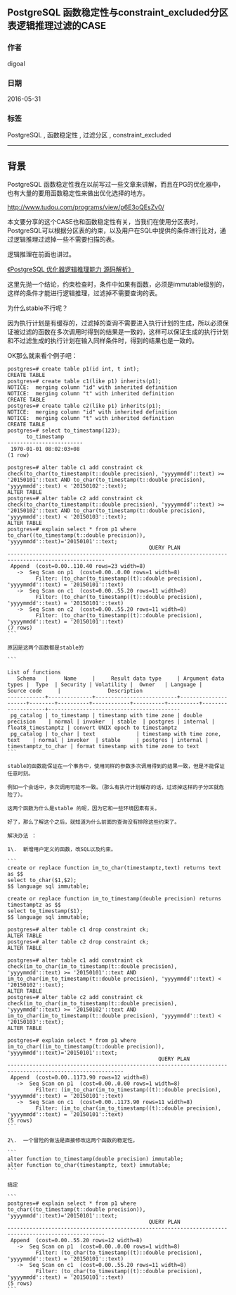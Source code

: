 ## PostgreSQL 函数稳定性与constraint_excluded分区表逻辑推理过滤的CASE  
                                                                                                                                                                                                     
### 作者                                                                                                                                                                                                     
digoal                                                                                                                                                                                                     
                                                                                                                                                                                                     
### 日期                                                                                                                                                                                                     
2016-05-31                                                                                                                                                                                              
                                                                                                                                                                                                     
### 标签                                                                                                                                                                                                     
PostgreSQL , 函数稳定性 , 过滤分区 , constraint_excluded              
                                                                                                                                                                                                     
----                                                                                                                                                                                                     
                                                                                                                                                                                                     
## 背景                                                                                         
PostgreSQL 函数稳定性我在以前写过一些文章来讲解，而且在PG的优化器中，也有大量的要用函数稳定性来做出优化选择的地方。    
  
http://www.tudou.com/programs/view/p6E3oQEsZv0/  
  
本文要分享的这个CASE也和函数稳定性有关，当我们在使用分区表时，PostgreSQL可以根据分区表的约束，以及用户在SQL中提供的条件进行比对，通过逻辑推理过滤掉一些不需要扫描的表。    
  
逻辑推理在前面也讲过。    
  
[《PostgreSQL 优化器逻辑推理能力 源码解析》](../201602/20160225_01.md)    
  
这里先抛一个结论，约束检查时，条件中如果有函数，必须是immutable级别的，这样的条件才能进行逻辑推理，过滤掉不需要查询的表。    
  
为什么stable不行呢？     
  
因为执行计划是有缓存的，过滤掉的查询不需要进入执行计划的生成，所以必须保证被过滤的函数在多次调用时得到的结果是一致的，这样可以保证生成的执行计划和不过滤生成的执行计划在输入同样条件时，得到的结果也是一致的。    
  
OK那么就来看个例子吧：    
  
````  
postgres=# create table p1(id int, t int);  
CREATE TABLE  
postgres=# create table c1(like p1) inherits(p1);  
NOTICE:  merging column "id" with inherited definition  
NOTICE:  merging column "t" with inherited definition  
CREATE TABLE  
postgres=# create table c2(like p1) inherits(p1);  
NOTICE:  merging column "id" with inherited definition  
NOTICE:  merging column "t" with inherited definition  
CREATE TABLE  
postgres=# select to_timestamp(123);  
      to_timestamp        
------------------------  
 1970-01-01 08:02:03+08  
(1 row)  
  
postgres=# alter table c1 add constraint ck check(to_char(to_timestamp(t::double precision), 'yyyymmdd'::text) >= '20150101'::text AND to_char(to_timestamp(t::double precision), 'yyyymmdd'::text) < '20150102'::text);  
ALTER TABLE  
postgres=# alter table c2 add constraint ck check(to_char(to_timestamp(t::double precision), 'yyyymmdd'::text) >= '20150102'::text AND to_char(to_timestamp(t::double precision), 'yyyymmdd'::text) < '20150103'::text);  
ALTER TABLE  
postgres=# explain select * from p1 where to_char((to_timestamp(t::double precision)), 'yyyymmdd'::text)='20150101'::text;  
                                             QUERY PLAN                                                
-----------------------------------------------------------------------------------------------------  
 Append  (cost=0.00..110.40 rows=23 width=8)  
   ->  Seq Scan on p1  (cost=0.00..0.00 rows=1 width=8)  
         Filter: (to_char(to_timestamp((t)::double precision), 'yyyymmdd'::text) = '20150101'::text)  
   ->  Seq Scan on c1  (cost=0.00..55.20 rows=11 width=8)  
         Filter: (to_char(to_timestamp((t)::double precision), 'yyyymmdd'::text) = '20150101'::text)  
   ->  Seq Scan on c2  (cost=0.00..55.20 rows=11 width=8)  
         Filter: (to_char(to_timestamp((t)::double precision), 'yyyymmdd'::text) = '20150101'::text)  
(7 rows)  
```  
  
原因是这两个函数都是stable的     
  
```  
                                                                                         List of functions  
   Schema   |     Name     |     Result data type     | Argument data types |  Type  | Security | Volatility |  Owner   | Language |    Source code     |               Description                  
------------+--------------+--------------------------+---------------------+--------+----------+------------+----------+----------+--------------------+------------------------------------------  
 pg_catalog | to_timestamp | timestamp with time zone | double precision    | normal | invoker  | stable  | postgres | internal | float8_timestamptz | convert UNIX epoch to timestamptz  
 pg_catalog | to_char | text             | timestamp with time zone, text    | normal | invoker  | stable     | postgres | internal | timestamptz_to_char | format timestamp with time zone to text  
```  
  
stable的函数能保证在一个事务中，使用同样的参数多次调用得到的结果一致，但是不能保证任意时刻。    
  
例如一个会话中，多次调用可能不一致。（那么有执行计划缓存的话，过滤掉这样的子分区就危险了）。    
  
这两个函数为什么是stable 的呢，因为它和一些环境因素有关。    
  
好了，那么了解这个之后，就知道为什么前面的查询没有排除这些约束了。    
  
解决办法 ：     
  
1\.  新增用户定义的函数，改SQL以及约束。    
  
```  
create or replace function im_to_char(timestamptz,text) returns text as $$  
select to_char($1,$2);  
$$ language sql immutable;  
  
create or replace function im_to_timestamp(double precision) returns timestamptz as $$  
select to_timestamp($1);  
$$ language sql immutable;  
  
postgres=# alter table c1 drop constraint ck;  
ALTER TABLE  
postgres=# alter table c2 drop constraint ck;  
ALTER TABLE  
  
postgres=# alter table c1 add constraint ck check(im_to_char(im_to_timestamp(t::double precision), 'yyyymmdd'::text) >= '20150101'::text AND im_to_char(im_to_timestamp(t::double precision), 'yyyymmdd'::text) < '20150102'::text);  
ALTER TABLE  
postgres=# alter table c2 add constraint ck check(im_to_char(im_to_timestamp(t::double precision), 'yyyymmdd'::text) >= '20150102'::text AND im_to_char(im_to_timestamp(t::double precision), 'yyyymmdd'::text) < '20150103'::text);  
ALTER TABLE  
  
postgres=# explain select * from p1 where im_to_char((im_to_timestamp(t::double precision)), 'yyyymmdd'::text)='20150101'::text;  
                                                QUERY PLAN                                                   
-----------------------------------------------------------------------------------------------------------  
 Append  (cost=0.00..1173.90 rows=12 width=8)  
   ->  Seq Scan on p1  (cost=0.00..0.00 rows=1 width=8)  
         Filter: (im_to_char(im_to_timestamp((t)::double precision), 'yyyymmdd'::text) = '20150101'::text)  
   ->  Seq Scan on c1  (cost=0.00..1173.90 rows=11 width=8)  
         Filter: (im_to_char(im_to_timestamp((t)::double precision), 'yyyymmdd'::text) = '20150101'::text)  
(5 rows)  
```  
  
2\.  一个冒险的做法是直接修改这两个函数的稳定性。    
  
```  
alter function to_timestamp(double precision) immutable;  
alter function to_char(timestamptz, text) immutable;  
```  
  
搞定      
  
```  
postgres=# explain select * from p1 where to_char((to_timestamp(t::double precision)), 'yyyymmdd'::text)='20150101'::text;  
                                             QUERY PLAN                                                
-----------------------------------------------------------------------------------------------------  
 Append  (cost=0.00..55.20 rows=12 width=8)  
   ->  Seq Scan on p1  (cost=0.00..0.00 rows=1 width=8)  
         Filter: (to_char(to_timestamp((t)::double precision), 'yyyymmdd'::text) = '20150101'::text)  
   ->  Seq Scan on c1  (cost=0.00..55.20 rows=11 width=8)  
         Filter: (to_char(to_timestamp((t)::double precision), 'yyyymmdd'::text) = '20150101'::text)  
(5 rows)  
```  
  
  
  
    
  
  
  
  
  
  
  
  
  
  
  
  
  
  
  
  
  
  
  
  
  
  
  
  
  
  
  
  
  
  
  
  
  
  
  
  
  
  
  
  
  
  
  
  
  
  
  
  
  
  
  
  
  
  
  
  
  
  
  
  
  
  
  
  
  
  
  
  
  
  
  
  
  
#### [PostgreSQL 许愿链接](https://github.com/digoal/blog/issues/76 "269ac3d1c492e938c0191101c7238216")
您的愿望将传达给PG kernel hacker、数据库厂商等, 帮助提高数据库产品质量和功能, 说不定下一个PG版本就有您提出的功能点. 针对非常好的提议，奖励限量版PG文化衫、纪念品、贴纸、PG热门书籍等，奖品丰富，快来许愿。[开不开森](https://github.com/digoal/blog/issues/76 "269ac3d1c492e938c0191101c7238216").  
  
  
#### [9.9元购买3个月阿里云RDS PostgreSQL实例](https://www.aliyun.com/database/postgresqlactivity "57258f76c37864c6e6d23383d05714ea")
  
  
#### [PostgreSQL 解决方案集合](https://yq.aliyun.com/topic/118 "40cff096e9ed7122c512b35d8561d9c8")
  
  
#### [德哥 / digoal's github - 公益是一辈子的事.](https://github.com/digoal/blog/blob/master/README.md "22709685feb7cab07d30f30387f0a9ae")
  
  
![digoal's wechat](../pic/digoal_weixin.jpg "f7ad92eeba24523fd47a6e1a0e691b59")
  

